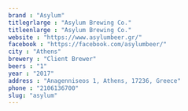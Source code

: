 ```yaml
---
brand : "Asylum"
titlegrlarge : "Asylum Brewing Co."
titleenlarge : "Asylum Brewing Co."
website : "https://www.asylumbeer.gr/"
facebook : "https://facebook.com/asylumbeer/"
city : "Athens"
brewery : "Client Brewer"
beers : "1"
year : "2017"
address : "Anagenniseos 1, Athens, 17236, Greece"
phone : "2106136700"
slug: "asylum"
---
```

